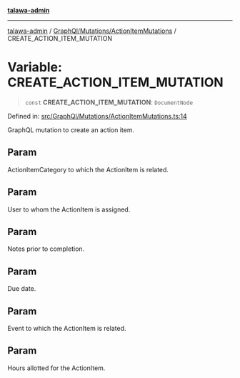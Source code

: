 [**talawa-admin**](../../../../README.md)

***

[talawa-admin](../../../../README.md) / [GraphQl/Mutations/ActionItemMutations](../README.md) / CREATE\_ACTION\_ITEM\_MUTATION

# Variable: CREATE\_ACTION\_ITEM\_MUTATION

> `const` **CREATE\_ACTION\_ITEM\_MUTATION**: `DocumentNode`

Defined in: [src/GraphQl/Mutations/ActionItemMutations.ts:14](https://github.com/gautam-divyanshu/talawa-admin/blob/2490b2ea9583ec972ca984b1d93932def1c9f92b/src/GraphQl/Mutations/ActionItemMutations.ts#L14)

GraphQL mutation to create an action item.

## Param

ActionItemCategory to which the ActionItem is related.

## Param

User to whom the ActionItem is assigned.

## Param

Notes prior to completion.

## Param

Due date.

## Param

Event to which the ActionItem is related.

## Param

Hours allotted for the ActionItem.
